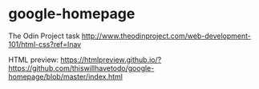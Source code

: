 # google-homepage
The Odin Project task
http://www.theodinproject.com/web-development-101/html-css?ref=lnav

HTML preview: https://htmlpreview.github.io/?https://github.com/thiswillhavetodo/google-homepage/blob/master/index.html
